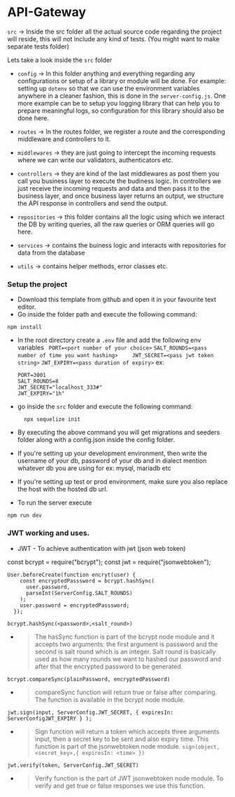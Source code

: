 # API-Gateway

`src` -> Inside the src folder all the actual source code regarding the project will reside, this will not include any kind of tests. (You might want to make separate tests folder)

Lets take a look inside the `src` folder

- `config` -> In this folder anything and everything regarding any configurations or setup of a library or module will be done. For example: setting up `dotenv` so that we can use the environment variables anywhere in a cleaner fashion, this is done in the `server-config.js`. One more example can be to setup you logging library that can help you to prepare meaningful logs, so configuration for this library should also be done here.

- `routes` -> In the routes folder, we register a route and the corresponding middleware and controllers to it.

- `middlewares` -> they are just going to intercept the incoming requests where we can write our validators, authenticators etc.

- `controllers` -> they are kind of the last middlewares as post them you call you business layer to execute the budiness logic. In controllers we just receive the incoming requests and data and then pass it to the business layer, and once business layer returns an output, we structure the API response in controllers and send the output.

- `repositories` -> this folder contains all the logic using which we interact the DB by writing queries, all the raw queries or ORM queries will go here.

- `services` -> contains the buiness logic and interacts with repositories for data from the database

- `utils` -> contains helper methods, error classes etc.

### Setup the project

- Download this template from github and open it in your favourite text editor.
- Go inside the folder path and execute the following command:

```
npm install
```

- In the root directory create a `.env` file and add the following env variables
  `  PORT=<port number of your choice>
  `
  `
    SALT_ROUNDS=<pass number of time you want hashing>
  ` 
  `    
    JWT_SECRET=<pass jwt token string>
  `
  `
    JWT_EXPIRY=<pass duration of expiry>
  `
  ex:
    ```
    PORT=3001
    SALT_ROUNDS=8
    JWT_SECRET="localhost_333#"
    JWT_EXPIRY="1h"
  ```

- go inside the `src` folder and execute the following command:
  ```
    npx sequelize init
  ```
- By executing the above command you will get migrations and seeders folder along with a config.json inside the config folder.
- If you're setting up your development environment, then write the username of your db, password of your db and in dialect mention whatever db you are using for ex: mysql, mariadb etc
- If you're setting up test or prod environment, make sure you also replace the host with the hosted db url.

- To run the server execute

```
npm run dev
```
### JWT working and uses.

* JWT - To achieve authentication with jwt (json web token)

const bcrypt = require("bcrypt"); const jwt = require("jsonwebtoken");
```
User.beforeCreate(function encryt(user) {
    const encryptedPasssword = bcrypt.hashSync(
      user.password,
      parseInt(ServerConfig.SALT_ROUNDS)
    );
    user.password = encryptedPasssword;
  });
```
`
bcrypt.hashSync(<password>,<salt_round>)
`
- >The hasSync function is part of the bcrypt node module and it accepts two arguments: the first argument is password and the second is salt round which is an integer. Salt round is basically used as how many rounds we want to hashed our password and after that the encrypted password to be generated.

`
bcrypt.compareSync(plainPassword, encryptedPassword)
`
- >compareSync function will return true or false after comparing. The function is available in the bcrypt node module.
```
jwt.sign(input, ServerConfig.JWT_SECRET, { expiresIn: ServerConfigJWT_EXPIRY } );
```
- >Sign function will return a token which accepts three arguments input, then a secret key to be sent and also expiry time. This function is part of the jsonwebtoken node module.
`
sign(object,<secret_key>,{ expiresIn: <time> }) 
`
```
jwt.verify(token, ServerConfig.JWT_SECRET)
```
- > Verify function is the part of JWT jsonwebtoken node module. To verify and get true or false responses we use this function.

